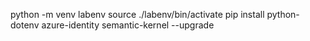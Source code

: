 python -m venv labenv
source ./labenv/bin/activate
pip install python-dotenv azure-identity semantic-kernel --upgrade 